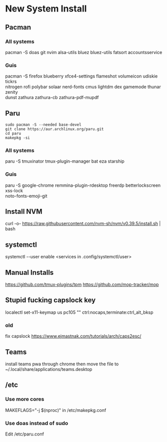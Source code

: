 # New System Install

## Pacman

### All systems

pacman -S doas git nvim alsa-utils bluez bluez-utils fatsort accountsservice

### Guis

pacman -S firefox blueberry xfce4-settings flameshot volumeicon udiskie tickrs \
 nitrogen rofi polybar solaar nerd-fonts cmus lightdm dex gamemode thunar zenity \
 dunst zathura zathura-cb zathura-pdf-mupdf

## Paru

```
sudo pacman -S --needed base-devel
git clone https://aur.archlinux.org/paru.git
cd paru
makepkg -si
```

### All systems

paru -S tmuxinator tmux-plugin-manager bat eza starship

### Guis

paru -S google-chrome remmina-plugin-rdesktop freerdp betterlockscreen xss-lock \
 noto-fonts-emoji-git

## Install NVM

curl -o- https://raw.githubusercontent.com/nvm-sh/nvm/v0.39.5/install.sh | bash

## systemctl

systemctl --user enable <services in .config/systemctl/user>

## Manual Installs

https://github.com/tmux-plugins/tpm
https://github.com/mop-tracker/mop

## Stupid fucking capslock key

localectl set-x11-keymap us pc105 "" ctrl:nocaps,terminate:ctrl_alt_bksp

### old

fix capslock https://www.ejmastnak.com/tutorials/arch/caps2esc/

## Teams

install teams pwa through chrome then move the file to ~/.local/share/applications/teams.desktop

## /etc

### Use more cores

MAKEFLAGS="-j $(nproc)" in /etc/makepkg.conf

### Use doas instead of sudo

Edit /etc/paru.conf
